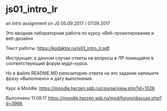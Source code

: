 # js01_intro_lr
an intro assignment on JS 05.09.2017 / 07.09.2017

Это вводная лабораторная работа по курсу «Веб-проектирование и веб-дизайн»

Текст работы: https://kodaktor.ru/js01_intro_lr.pdf

Инструкция: в данном случае ответы на вопросы в ЛР помещайте в соответствующий форум мудл-курса.

Но в файле README.MD репозитория-ответа на это задание напишите фразу «Выполнено» и дату выполнения.

Курс в  Moodle: https://moodle.herzen.spb.ru/course/view.php?id=1026

Выполнено 11.09.17
https://moodle.herzen.spb.ru/mod/forum/discuss.php?d=3966
